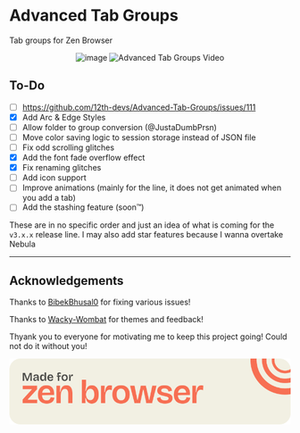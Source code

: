 # Advanced Tab Groups  

Tab groups for Zen Browser

<p align="center">
  <img width="161" height="325" alt="image" src="https://github.com/user-attachments/assets/fdcb26fd-548c-40eb-b682-0e6afc95a0cb" />
  <img width="325" alt="Advanced Tab Groups Video" src="https://github.com/user-attachments/assets/37a5bc34-6b87-4ce2-900c-2e2c5ebfc125" />
</p>

## To-Do
- [ ] https://github.com/12th-devs/Advanced-Tab-Groups/issues/111
- [x] Add Arc & Edge Styles
- [ ] Allow folder to group conversion (@JustaDumbPrsn)
- [ ] Move color saving logic to session storage instead of JSON file
- [ ] Fix odd scrolling glitches
- [x] Add the font fade overflow effect
- [x] Fix renaming glitches
- [ ] Add icon support
- [ ] Improve animations (mainly for the line, it does not get animated when you add a tab)
- [ ] Add the stashing feature (soon™)

These are in no specific order and just an idea of what is coming for the `v3.x.x` release line. I may also add star features because I wanna overtake Nebula

---
## Acknowledgements
Thanks to [BibekBhusal0](https://github.com/BibekBhusal0) for fixing various issues!

Thanks to [Wacky-Wombat](https://github.com/Wacky-Wombat) for themes and feedback!

Thyank you to everyone for motivating me to keep this project going! Could not do it without you!

<img src="https://github.com/heyitszenithyt/zen-browser-badges/raw/fb14dcd72694b7176d141c774629df76af87514e/light/zen-badge-light.png" alt="Made For Zen Badge">
